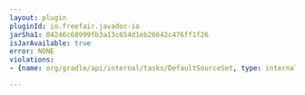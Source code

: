 ```yaml
---
layout: plugin
pluginId: io.freefair.javadoc-io
jarSha1: 04246c68999fb3a13c654d1eb26642c476ff1f26
isJarAvailable: true
error: NONE
violations:
- {name: org/gradle/api/internal/tasks/DefaultSourceSet, type: internal-api-usage}

---
```

